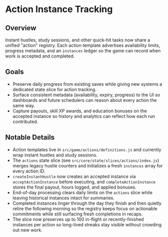 # Action Instance Tracking

## Overview
Instant hustles, study sessions, and other quick-hit tasks now share a unified "action" registry. Each action template advertises
availability limits, progress metadata, and an `instances` ledger so the game can record when work is accepted and completed.

## Goals
- Preserve daily progress from existing saves while giving new systems a dedicated state slice for action tracking.
- Surface consistent metadata (availability, expiry, progress) to the UI so dashboards and future schedulers can reason about
  every action the same way.
- Capture payouts, skill XP awards, and education bonuses on the accepted instance so history and analytics can reflect how
  each run contributed.

## Notable Details
- Action templates live in `src/game/actions/definitions.js` and currently wrap instant hustles and study sessions.
- The `actions` state slice (see `src/core/state/slices/actions/index.js`) merges legacy hustle counters and initializes a fresh
  `instances` array for every action ID.
- `createInstantHustle` now creates an accepted instance via `acceptActionInstance` before executing, and `completeActionInstance`
  stores the final payout, hours logged, and applied bonuses.
- End-of-day processing clears daily limits on the `actions` slice while leaving historical instances intact for summaries.
- Completed instances linger through the day they finish and then quietly retire the following morning so the registry keeps
  focus on actionable commitments while still surfacing fresh completions in recaps.
- The slice now preserves up to 100 in-flight or recently-finished instances per action so long-lived streaks stay visible
  without crowding out new work.
